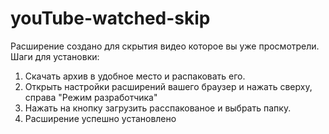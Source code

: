 # youTube-watched-skip
Расширение создано для скрытия видео которое вы уже просмотрели.
Шаги для установки:
1) Скачать архив в удобное место и распаковать его.
2) Открыть настройки расширений вашего браузер и нажать сверху, справа "Режим разработчика"
3) Нажать на кнопку загрузить расспакованое и выбрать папку.
4) Расширение успешно установлено
